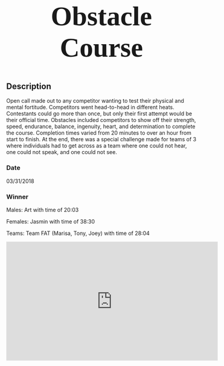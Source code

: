 <h1 style="font-size:72px;font-family:'Papyrus';text-align:center;">Obstacle Course</h1>

## Description

Open call made out to any competitor wanting to test their physical and mental fortitude. Competitors went head-to-head in different heats. Contestants could go more than once, but only their first attempt would be their official time. Obstacles included competitors to show off their strength, speed, endurance, balance, ingenuity, heart, and determination to complete the course. Completion times varied from 20 minutes to over an hour from start to finish. At the end, there was a special challenge made for teams of 3 where individuals had to get across as a team where one could not hear, one could not speak, and one could not see.

### Date

03/31/2018

### Winner

Males: Art with time of 20:03

Females: Jasmin with time of 38:30

Teams: Team FAT (Marisa, Tony, Joey) with time of 28:04

<iframe width="560" height="315" src="https://www.youtube.com/embed/L9Ejafc20YI" title="YouTube video player" frameborder="0" allow="accelerometer; autoplay; clipboard-write; encrypted-media; gyroscope; picture-in-picture" allowfullscreen></iframe>

